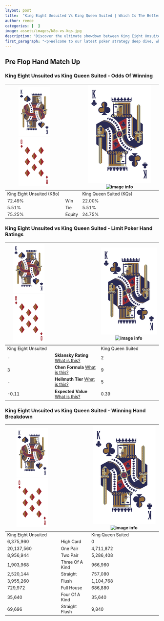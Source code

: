 ```yaml
---
layout: post
title:  "King Eight Unsuited Vs King Queen Suited | Which Is The Better Hand In Poker? A Complete Guide"
author: reece
categories: [  ]
image: assets/images/k8o-vs-kqs.jpg
description: "Discover the ultimate showdown between King Eight Unsuited and King Queen Suited in poker! Uncover the odds, strategies, and scenarios where one hand triumphs over the other. Get ready to up your poker game with this thrilling analysis."
first_paragraph: "<p>Welcome to our latest poker strategy deep dive, where we're pitting two distinct hands against each other in a high-stakes showdown: King Eight Unsuited vs King Queen Suited.</p><p>In the dynamic world of poker, every decision counts, and knowing which hand holds the upper hand is key to your success at the table.</p><p>In this article, we'll dissect these two hands, explore the scenarios where one dominates the other, and equip you with the knowledge to make strategic choices that can tip the odds in your favor.</p><p>Get ready to unravel the intriguing dynamics of these poker hands and elevate your game to new heights.</p>"
---
```




[comment]: # (sp0)

## Pre Flop Hand Match Up

<div class="table hand-ratings" markdown="1"> 



### King Eight Unsuited vs King Queen Suited - Odds Of Winning


    
| ![image info](assets/images/hand1/K.png) ![image info](assets/images/hand1/8o.png) |  | ![image info](assets/images/hand2/K.png) ![image info](assets/images/hand2/Qs.png) |
| -------- | -------- | -------- |
| King Eight Unsuited (K8o) |  | King Queen Suited (KQs) |
| 72.49% | Win | 22.00% |
| 5.51% | Tie | 5.51% |
| 75.25% | Equity | 24.75% |




[comment]: # (sp1)



### King Eight Unsuited vs King Queen Suited - Limit Poker Hand Ratings


    
| ![image info](assets/images/hand1/K.png) ![image info](assets/images/hand1/8o.png) |  | ![image info](assets/images/hand2/K.png) ![image info](assets/images/hand2/Qs.png) |
| -------- | -------- | -------- |
| King Eight Unsuited |  | King Queen Suited |
| - | **Sklansky Rating** [What is this?](/sklansky-rating-explained) | 2 |
| 3 | **Chen Formula** [What is this?](/chen-formula-explained) | 9 |
| - | **Hellmuth Tier** [What is this?](/Hellmuth-tier-explained) | 5 |
| -0.11 | **Expected Value** [What is this?](/expected-value-explained) | 0.39 |




[comment]: # (sp2)



### King Eight Unsuited vs King Queen Suited - Winning Hand Breakdown


    
| ![image info](assets/images/hand1/K.png) ![image info](assets/images/hand1/8o.png) |  | ![image info](assets/images/hand2/K.png) ![image info](assets/images/hand2/Qs.png) |
| -------- | -------- | -------- |
| King Eight Unsuited |  | King Queen Suited |
| 6,375,960 | High Card | 0 |
| 20,137,560 | One Pair | 4,711,872 |
| 8,956,944 | Two Pair | 5,286,408 |
| 1,903,968 | Three Of A Kind | 966,960 |
| 2,520,144 | Straight | 757,080 |
| 3,955,260 | Flush | 1,104,768 |
| 729,972 | Full House | 686,880 |
| 35,640 | Four Of A Kind | 35,640 |
| 69,696 | Straight Flush | 9,840 |




[comment]: # (sp3)



</div>

[comment]: # (sp4)



[comment]: # (sp5)

